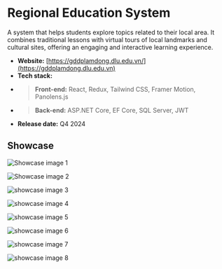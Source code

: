 # Regional Education System

A system that helps students explore topics related to their local area. It combines traditional lessons with virtual tours of local landmarks and cultural sites, offering an engaging and interactive learning experience.

- **Website:** [https://gddplamdong.dlu.edu.vn/](https://gddplamdong.dlu.edu.vn)
- **Tech stack:**
- > **Front-end:** React, Redux, Tailwind CSS, Framer Motion, Panolens.js
- > **Back-end:** ASP\.NET Core, EF Core, SQL Server, JWT
- **Release date:** Q4 2024

## Showcase

![Showcase image 1](/images/projects/client-projects/regional-education-system/1.png)

![Showcase image 2](/images/projects/client-projects/regional-education-system/2.png)

![showcase image 3](/images/projects/client-projects/regional-education-system/3.png)

![showcase image 4](/images/projects/client-projects/regional-education-system/4.png)

![showcase image 5](/images/projects/client-projects/regional-education-system/5.png)

![showcase image 6](/images/projects/client-projects/regional-education-system/6.png)

![showcase image 7](/images/projects/client-projects/regional-education-system/7.png)

![showcase image 8](/images/projects/client-projects/regional-education-system/8.png)
